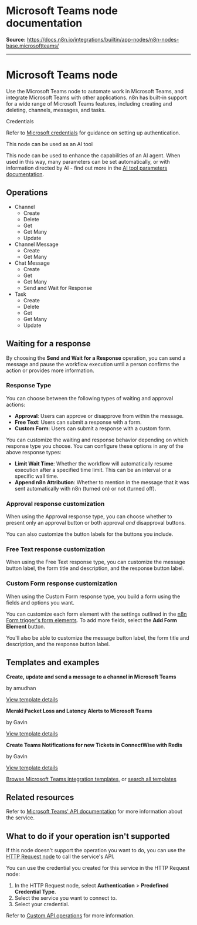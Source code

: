 # Microsoft Teams node documentation

**Source:** https://docs.n8n.io/integrations/builtin/app-nodes/n8n-nodes-base.microsoftteams/

---

# Microsoft Teams node

Use the Microsoft Teams node to automate work in Microsoft Teams, and integrate Microsoft Teams with other applications. n8n has built-in support for a wide range of Microsoft Teams features, including creating and deleting, channels, messages, and tasks.

Credentials

Refer to [Microsoft credentials](../../credentials/microsoft/) for guidance on setting up authentication.

This node can be used as an AI tool

This node can be used to enhance the capabilities of an AI agent. When used in this way, many parameters can be set automatically, or with information directed by AI - find out more in the [AI tool parameters documentation](../../../../advanced-ai/examples/using-the-fromai-function/).

## Operations

- Channel
  - Create
  - Delete
  - Get
  - Get Many
  - Update
- Channel Message
  - Create
  - Get Many
- Chat Message
  - Create
  - Get
  - Get Many
  - Send and Wait for Response
- Task
  - Create
  - Delete
  - Get
  - Get Many
  - Update

## Waiting for a response

By choosing the **Send and Wait for a Response** operation, you can send a message and pause the workflow execution until a person confirms the action or provides more information.

### Response Type

You can choose between the following types of waiting and approval actions:

- **Approval**: Users can approve or disapprove from within the message.
- **Free Text**: Users can submit a response with a form.
- **Custom Form**: Users can submit a response with a custom form.

You can customize the waiting and response behavior depending on which response type you choose. You can configure these options in any of the above response types:

- **Limit Wait Time**: Whether the workflow will automatically resume execution after a specified time limit. This can be an interval or a specific wall time.
- **Append n8n Attribution**: Whether to mention in the message that it was sent automatically with n8n (turned on) or not (turned off).

### Approval response customization

When using the Approval response type, you can choose whether to present only an approval button or both approval *and* disapproval buttons.

You can also customize the button labels for the buttons you include.

### Free Text response customization

When using the Free Text response type, you can customize the message button label, the form title and description, and the response button label.

### Custom Form response customization

When using the Custom Form response type, you build a form using the fields and options you want.

You can customize each form element with the settings outlined in the [n8n Form trigger's form elements](../../core-nodes/n8n-nodes-base.formtrigger/#form-elements). To add more fields, select the **Add Form Element** button.

You'll also be able to customize the message button label, the form title and description, and the response button label.

## Templates and examples

**Create, update and send a message to a channel in Microsoft Teams**

by amudhan

[View template details](https://n8n.io/workflows/680-create-update-and-send-a-message-to-a-channel-in-microsoft-teams/)

**Meraki Packet Loss and Latency Alerts to Microsoft Teams**

by Gavin

[View template details](https://n8n.io/workflows/2054-meraki-packet-loss-and-latency-alerts-to-microsoft-teams/)

**Create Teams Notifications for new Tickets in ConnectWise with Redis**

by Gavin

[View template details](https://n8n.io/workflows/2352-create-teams-notifications-for-new-tickets-in-connectwise-with-redis/)

[Browse Microsoft Teams integration templates](https://n8n.io/integrations/microsoft-teams/), or [search all templates](https://n8n.io/workflows/)

## Related resources

Refer to [Microsoft Teams' API documentation](https://learn.microsoft.com/en-us/graph/api/overview?view=graph-rest-1.0) for more information about the service.

## What to do if your operation isn't supported

If this node doesn't support the operation you want to do, you can use the [HTTP Request node](../../core-nodes/n8n-nodes-base.httprequest/) to call the service's API.

You can use the credential you created for this service in the HTTP Request node:

1. In the HTTP Request node, select **Authentication** > **Predefined Credential Type**.
2. Select the service you want to connect to.
3. Select your credential.

Refer to [Custom API operations](../../../custom-operations/) for more information.
